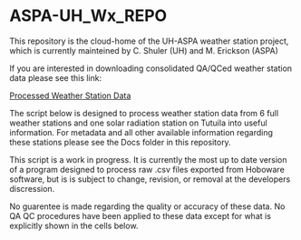 # ASPA-UH_Wx_REPO
This repository is the cloud-home of the UH-ASPA weather station project, which is currently mainteined by C. Shuler (UH) and M. Erickson (ASPA)

If you are interested in downloading consolidated QA/QCed weather station data please see this link: 

[Processed Weather Station Data](workspace/QA_All_merged.csv)


The script below is designed to process weather station data from 6 full weather stations and one solar radiation station on Tutuila into useful information. For metadata and all other available information regarding these stations please see the Docs folder in this repository.

This script is a work in progress. It is currently the most up to date version of a program designed to process raw .csv files exported from Hoboware software, but is is subject to change, revision, or removal at the developers discression.

No guarentee is made regarding the quality or accuracy of these data. No QA QC procedures have been applied to these data except for what is explicitly shown in the cells below.
